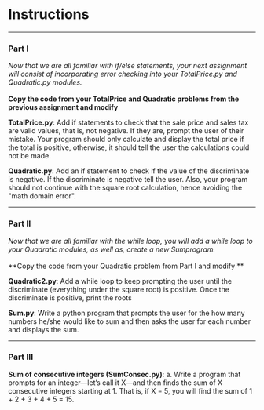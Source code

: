 # Instructions



------------------
### Part I

*Now that we are all familiar with if/else statements, your next assignment will consist of incorporating error checking into your TotalPrice.py and Quadratic.py modules.*
<br>
<br>
**Copy the code from your TotalPrice and Quadratic problems from the previous assignment and modify**

**TotalPrice.py**: Add if statements to check that the sale price and sales tax are valid values, that is, not negative. If they are, prompt the user of their mistake. Your program should only calculate and display the total price if the total is positive, otherwise, it should tell the user the calculations could not be made.

**Quadratic.py**: Add an if statement to check if the value of the discriminate is negative. If the discriminate is negative tell the user. Also, your program should not continue with the square root calculation, hence avoiding the "math domain error".



------------------
### Part II
*Now that we are all familiar with the while loop, you will add a while loop to your
Quadratic modules, as well as, create a new Sumprogram.*
<br>
<br>
**Copy the code from your Quadratic problem from Part I and modify **

**Quadratic2.py**: Add a while loop to keep prompting the user until the discriminate (everything under the  square root) is positive. Once the discriminate is positive, print the roots

**Sum.py**: Write a python program that prompts the user for the how many numbers he/she would like to sum and then asks the user for each number and displays the
sum.

------------------
### Part III

**Sum of consecutive integers (SumConsec.py)**:
a. Write a program that prompts for an integer—let’s call it X—and then finds the sum of X consecutive integers starting at 1. That is, if X = 5, you will find the sum of 1 + 2 + 3 + 4 + 5 = 15.
